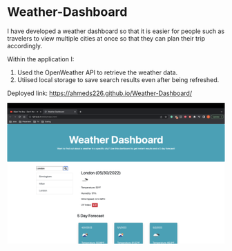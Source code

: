 # Weather-Dashboard

I have developed a weather dashboard so that it is easier for people such as travelers to view multiple cities at once so that they can plan their trip accordingly.

Within the application I:

1. Used the OpenWeather API to retrieve the weather data.
2. Utiised local storage to save search results even after being refreshed.

Deployed link:
https://ahmeds226.github.io/Weather-Dashboard/

<img src="assets/images/Screenshot 2022-05-30 at 23.22.42.png" />
